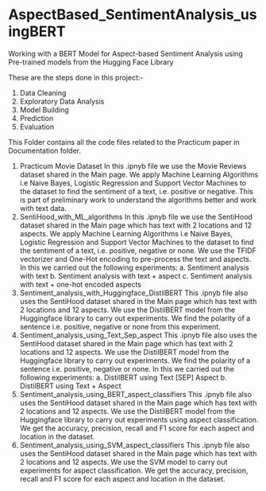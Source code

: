# AspectBased_SentimentAnalysis_usingBERT
Working with a BERT Model for Aspect-based Sentiment Analysis using Pre-trained models from the Hugging Face Library 

These are the steps done in this project:-
1. Data Cleaning 
2. Exploratory Data Analysis
3. Model Building
4. Prediction 
5. Evaluation

This Folder contains all the code files related to the Practicum paper in Documentation folder.
1. Practicum Movie Dataset
In this .ipnyb file we use the Movie Reviews dataset shared in the Main page. We apply Machine Learning Algorithms i.e Naive Bayes, Logistic Regression and Support Vector Machines to the dataset to find the sentiment of a text, i.e. positive or negative.
This is part of preliminary work to understand the algorithms better and work with text data.
2. SentiHood_with_ML_algorithms
In this .ipnyb file we use the SentiHood dataset shared in the Main page which has text with 2 locations and 12 aspects. We apply Machine Learning Algorithms i.e Naive Bayes, Logistic Regression and Support Vector Machines to the dataset to find the sentiment of a text, i.e. positive, negative or none.
We use the TFIDF vectorizer and One-Hot encoding to pre-process the text and aspects.
In this we carried out the following experiments:
a. Sentiment analysis with text
b. Sentiment analysis with text + aspect
c. Sentiment analysis with text + one-hot encoded aspects
3. Sentiment_analysis_with_Huggingface_DistilBERT
This .ipnyb file also uses the SentiHood dataset shared in the Main page which has text with 2 locations and 12 aspects. We use the DistilBERT model from the Huggingface library to carry out experiments.
We find the polarity of a sentence i.e. positive, negative or none from this experiment.
4. Sentiment_analysis_using_Text_Sep_aspect
This .ipnyb file also uses the SentiHood dataset shared in the Main page which has text with 2 locations and 12 aspects. We use the DistilBERT model from the Huggingface library to carry out experiments.
We find the polarity of a sentence i.e. positive, negative or none.
In this we carried out the following experiments:
a. DistilBERT using Text [SEP] Aspect
b. DistilBERT using Text + Aspect
5. Sentiment_analysis_using_BERT_aspect_classifiers
This .ipnyb file also uses the SentiHood dataset shared in the Main page which has text with 2 locations and 12 aspects. We use the DistilBERT model from the Huggingface library to carry out experiments using aspect classification.
We get the accuracy, precision, recall and F1 score for each aspect and location in the dataset.
6. Sentiment_analysis_using_SVM_aspect_classifiers
This .ipnyb file also uses the SentiHood dataset shared in the Main page which has text with 2 locations and 12 aspects. We use the SVM model to carry out experiments for aspect classification.
We get the accuracy, precision, recall and F1 score for each aspect and location in the dataset.

